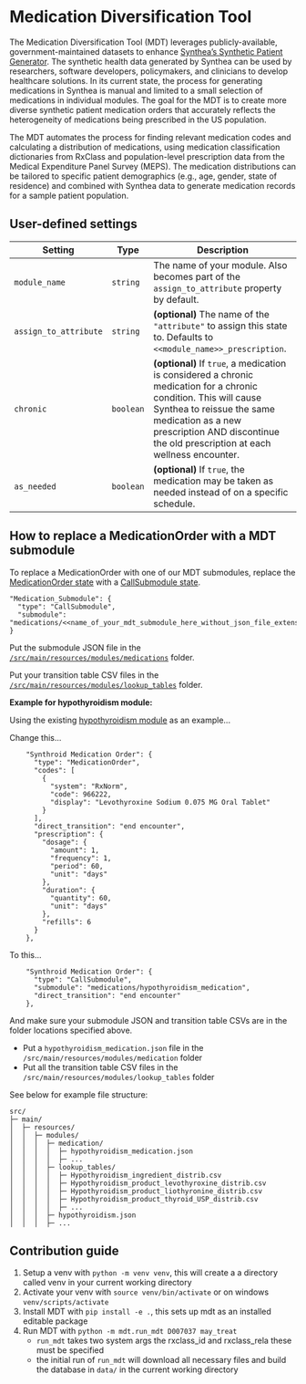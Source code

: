 # Medication Diversification Tool

The Medication Diversification Tool (MDT) leverages publicly-available, government-maintained datasets to enhance [Synthea’s Synthetic Patient Generator](https://github.com/synthetichealth/synthea). The synthetic health data generated by Synthea can be used by researchers, software developers, policymakers, and clinicians to develop healthcare solutions. In its current state, the process for generating medications in Synthea is manual and limited to a small selection of medications in individual modules. The goal for the MDT is to create more diverse synthetic patient medication orders that accurately reflects the heterogeneity of medications being prescribed in the US population.

The MDT automates the process for finding relevant medication codes and calculating a distribution of medications, using medication classification dictionaries from RxClass and population-level prescription data from the Medical Expenditure Panel Survey (MEPS). The medication distributions can be tailored to specific patient demographics (e.g., age, gender, state of residence) and combined with Synthea data to generate medication records for a sample patient population.


## User-defined settings
| Setting | Type | Description |
| ------- | ---- | ----------- |
| `module_name` | `string` | The name of your module.  Also becomes part of the `assign_to_attribute` property by default. |
| `assign_to_attribute` | `string` | **(optional)** The name of the `"attribute"` to assign this state to. Defaults to `<<module_name>>_prescription`. |
| `chronic` | `boolean` | **(optional)** If `true`, a medication is considered a chronic medication for a chronic condition. This will cause Synthea to reissue the same medication as a new prescription AND discontinue the old prescription at each wellness encounter. |
| `as_needed` | `boolean` | **(optional)** If `true`, the medication may be taken as needed instead of on a specific schedule. |

## How to replace a MedicationOrder with a MDT submodule
To replace a MedicationOrder with one of our MDT submodules, replace the [MedicationOrder state](https://github.com/synthetichealth/synthea/wiki/Generic-Module-Framework:-States#medicationorder) with a [CallSubmodule state](https://github.com/synthetichealth/synthea/wiki/Generic-Module-Framework%3A-States#callsubmodule).

```
"Medication_Submodule": {
  "type": "CallSubmodule",
  "submodule": "medications/<<name_of_your_mdt_submodule_here_without_json_file_extension>>"
}
```

Put the submodule JSON file in the [`/src/main/resources/modules/medications`](https://github.com/synthetichealth/synthea/tree/master/src/main/resources/modules/medications) folder.

Put your transition table CSV files in the [`/src/main/resources/modules/lookup_tables`](https://github.com/synthetichealth/synthea/tree/master/src/main/resources/modules/lookup_tables) folder.

**Example for hypothyroidism module:**

Using the existing [hypothyroidism module](https://github.com/synthetichealth/synthea/blob/master/src/main/resources/modules/hypothyroidism.json) as an example...

Change this...

```
    "Synthroid Medication Order": {
      "type": "MedicationOrder",
      "codes": [
        {
          "system": "RxNorm",
          "code": 966222,
          "display": "Levothyroxine Sodium 0.075 MG Oral Tablet"
        }
      ],
      "direct_transition": "end encounter",
      "prescription": {
        "dosage": {
          "amount": 1,
          "frequency": 1,
          "period": 60,
          "unit": "days"
        },
        "duration": {
          "quantity": 60,
          "unit": "days"
        },
        "refills": 6
      }
    },
```

To this...

```
    "Synthroid Medication Order": {
      "type": "CallSubmodule",
      "submodule": "medications/hypothyroidism_medication",
      "direct_transition": "end encounter"
    },
```

And make sure your submodule JSON and transition table CSVs are in the folder locations specified above.
* Put a `hypothyroidism_medication.json` file in the `/src/main/resources/modules/medication` folder
* Put all the transition table CSV files in the `/src/main/resources/modules/lookup_tables` folder

See below for example file structure:

```
src/
├─ main/
│  ├─ resources/
│  │  ├─ modules/
│  │  │  ├─ medication/
│  │  │  │  ├─ hypothyroidism_medication.json
│  │  │  │  ├─ ...
│  │  │  ├─ lookup_tables/
│  │  │  │  ├─ Hypothyroidism_ingredient_distrib.csv
│  │  │  │  ├─ Hypothyroidism_product_levothyroxine_distrib.csv
│  │  │  │  ├─ Hypothyroidism_product_liothyronine_distrib.csv
│  │  │  │  ├─ Hypothyroidism_product_thyroid_USP_distrib.csv
│  │  │  │  ├─ ...
│  │  │  ├─ hypothyroidism.json
│  │  │  ├─ ...
```

## Contribution guide
1. Setup a venv with `python -m venv venv`, this will create a a directory called venv in your current working directory
2. Activate your venv with `source venv/bin/activate` or on windows `venv/scripts/activate`
3. Install MDT with `pip install -e .`, this sets up mdt as an installed editable package
4. Run MDT with `python -m mdt.run_mdt D007037 may_treat`
    - `run_mdt` takes two system args the rxclass_id and rxclass_rela these must be specified
    - the initial run of `run_mdt` will download all necessary files and build the database in `data/` in the current working directory
